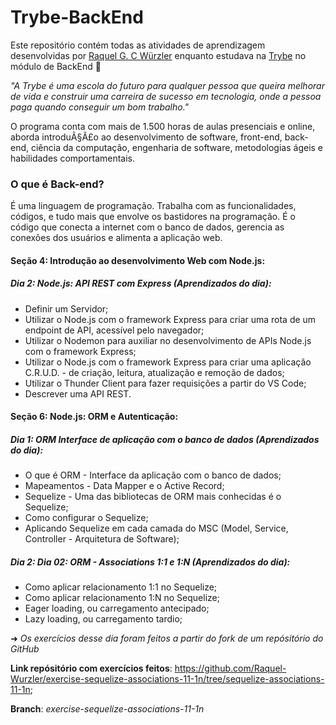 # Trybe-BackEnd

Este repositório contém todas as atividades de aprendizagem desenvolvidas por [Raquel G. C Würzler](https://www.linkedin.com/in/raquel-c-wurzler/) enquanto estudava na [Trybe](https://www.betrybe.com/) no módulo de BackEnd :rocket:

_"A Trybe é uma escola do futuro para qualquer pessoa que queira melhorar de vida e construir uma carreira de sucesso em tecnologia, onde a pessoa paga quando conseguir um bom trabalho."_

O programa conta com mais de 1.500 horas de aulas presenciais e online, aborda introduÃ§Ã£o ao desenvolvimento de software, front-end, back-end, ciência da computação, engenharia de software, metodologias ágeis e habilidades comportamentais.

### O que é Back-end?
É uma linguagem de programação. Trabalha com as funcionalidades, códigos, e tudo mais que envolve os bastidores na programação.
É o código que conecta a internet com o banco de dados, gerencia as conexões dos usuários e alimenta a aplicação web.

#### Seção 4: Introdução ao desenvolvimento Web com Node.js:

##### Dia 2: Node.js: API REST com Express (Aprendizados do dia):
* Definir um Servidor;
* Utilizar o Node.js com o framework Express para criar uma rota de um endpoint de API, acessível pelo navegador;
* Utilizar o Nodemon para auxiliar no desenvolvimento de APIs Node.js com o framework Express;
* Utilizar o Node.js com o framework Express para criar uma aplicação C.R.U.D. - de criação, leitura, atualização e remoção de dados;
* Utilizar o Thunder Client para fazer requisições a partir do VS Code;
* Descrever uma API REST.

#### Seção 6: Node.js: ORM e Autenticação:

##### Dia 1: ORM Interface de aplicação com o banco de dados (Aprendizados do dia):
* O que é ORM - Interface da aplicação com o banco de dados;
* Mapeamentos - Data Mapper e o Active Record;
* Sequelize - Uma das bibliotecas de ORM mais conhecidas é o Sequelize;
* Como configurar o Sequelize;
* Aplicando Sequelize em cada camada do MSC (Model, Service, Controller - Arquitetura de Software);

##### Dia 2: Dia 02: ORM - Associations 1:1 e 1:N (Aprendizados do dia):
* Como aplicar relacionamento 1:1 no Sequelize;
* Como aplicar relacionamento 1:N no Sequelize;
* Eager loading, ou carregamento antecipado;
* Lazy loading, ou carregamento tardio;

➜ _Os exercícios desse dia foram feitos a partir do fork de um repósitório do GitHub_

**Link repósitório com exercícios feitos**: <https://github.com/Raquel-Wurzler/exercise-sequelize-associations-11-1n/tree/sequelize-associations-11-1n>;

**Branch**: _exercise-sequelize-associations-11-1n_
